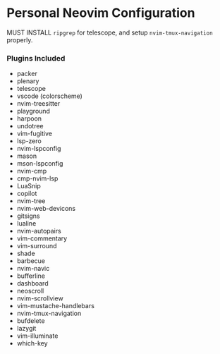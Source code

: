 # Personal Neovim Configuration
MUST INSTALL `ripgrep` for telescope, and setup `nvim-tmux-navigation` properly.

### Plugins Included
- packer
- plenary
- telescope
- vscode (colorscheme)
- nvim-treesitter
- playground
- harpoon
- undotree
- vim-fugitive
- lsp-zero
- nvim-lspconfig
- mason
- mson-lspconfig
- nvim-cmp
- cmp-nvim-lsp
- LuaSnip
- copilot
- nvim-tree
- nvim-web-devicons
- gitsigns
- lualine
- nvim-autopairs
- vim-commentary
- vim-surround
- shade
- barbecue
- nvim-navic
- bufferline
- dashboard
- neoscroll
- nvim-scrollview
- vim-mustache-handlebars
- nvim-tmux-navigation
- bufdelete
- lazygit
- vim-illuminate
- which-key
